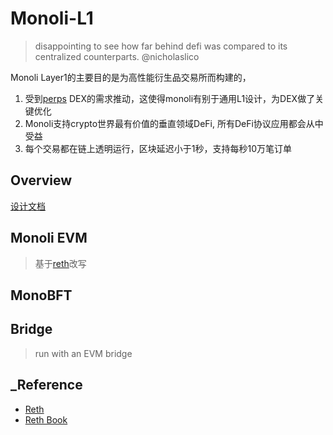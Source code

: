 # Monoli-L1
> disappointing to see how far behind defi was compared to its centralized counterparts. @nicholaslico

Monoli Layer1的主要目的是为高性能衍生品交易所而构建的，
1. 受到[perps](https://github.com/0xnicholas/perps) DEX的需求推动，这使得monoli有别于通用L1设计，为DEX做了关键优化
2. Monoli支持crypto世界最有价值的垂直领域DeFi, 所有DeFi协议应用都会从中受益
3. 每个交易都在链上透明运行，区块延迟小于1秒，支持每秒10万笔订单

## Overview

[设计文档](./docs/design/README.md)

## Monoli EVM
> 基于[reth](https://reth.rs/)改写


## MonoBFT


## Bridge
> run with an EVM bridge


## _Reference
- [Reth](https://github.com/paradigmxyz/reth)
- [Reth Book](https://reth.rs/) 